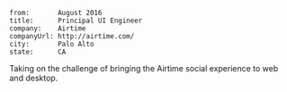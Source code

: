 ~~~
from:       August 2016
title:      Principal UI Engineer
company:    Airtime
companyUrl: http://airtime.com/
city:       Palo Alto
state:      CA
~~~

Taking on the challenge of bringing the Airtime social experience to web and
desktop.

